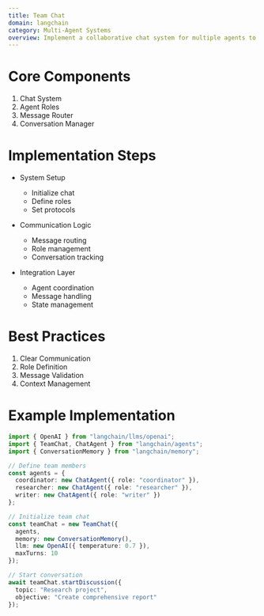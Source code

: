 ```yaml
---
title: Team Chat
domain: langchain
category: Multi-Agent Systems
overview: Implement a collaborative chat system for multiple agents to communicate and work together.
---
```


# Core Components
1. Chat System
2. Agent Roles
3. Message Router
4. Conversation Manager

# Implementation Steps
- System Setup
  - Initialize chat
  - Define roles
  - Set protocols

- Communication Logic
  - Message routing
  - Role management
  - Conversation tracking

- Integration Layer
  - Agent coordination
  - Message handling
  - State management

# Best Practices
1. Clear Communication
2. Role Definition
3. Message Validation
4. Context Management

# Example Implementation
```typescript
import { OpenAI } from "langchain/llms/openai";
import { TeamChat, ChatAgent } from "langchain/agents";
import { ConversationMemory } from "langchain/memory";

// Define team members
const agents = {
  coordinator: new ChatAgent({ role: "coordinator" }),
  researcher: new ChatAgent({ role: "researcher" }),
  writer: new ChatAgent({ role: "writer" })
};

// Initialize team chat
const teamChat = new TeamChat({
  agents,
  memory: new ConversationMemory(),
  llm: new OpenAI({ temperature: 0.7 }),
  maxTurns: 10
});

// Start conversation
await teamChat.startDiscussion({
  topic: "Research project",
  objective: "Create comprehensive report"
});
```
